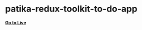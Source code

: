 # patika-redux-toolkit-to-do-app

#### [Go to Live](https://patika-redux-toolkit-to-do-app.vercel.app/)

